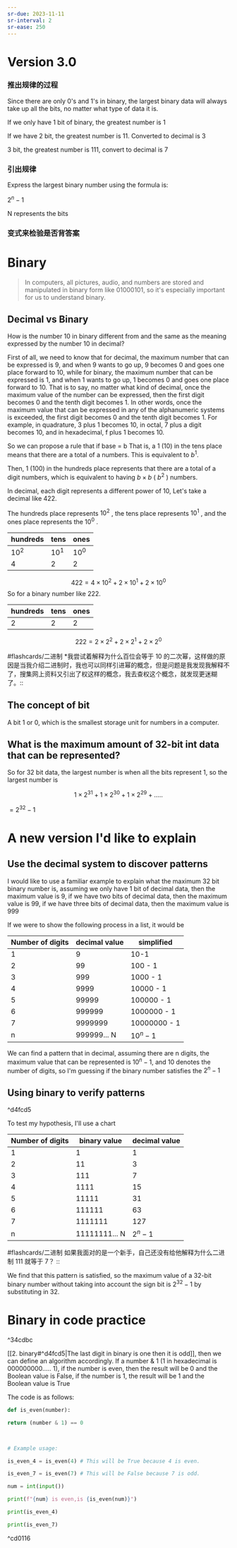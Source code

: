 ```yaml
---
sr-due: 2023-11-11
sr-interval: 2
sr-ease: 250
---
```

# Version 3.0
### 推出规律的过程

Since there are only 0's and 1's in binary, the largest binary data will always take up all the bits, no matter what type of data it is.

If we only have 1 bit of binary, the greatest number is 1

If we have 2 bit, the greatest number is 11. Converted to decimal is 3

3 bit, the greatest number is 111, convert to decimal is 7

### 引出规律

Express the largest binary number using the formula is:

$2^n - 1$  

N represents the bits
### 变式来检验是否背答案




# Binary


> In computers, all pictures, audio, and numbers are stored and manipulated in binary form like 01000101, so it's especially important for us to understand binary.
## Decimal vs Binary

How is the number 10 in binary different from and the same as the meaning expressed by the number 10 in decimal?


First of all, we need to know that for decimal, the maximum number that can be expressed is 9, and when 9 wants to go up, 9 becomes 0 and goes one place forward to 10, while for binary, the maximum number that can be expressed is 1, and when 1 wants to go up, 1 becomes 0 and goes one place forward to 10. That is to say, no matter what kind of decimal, once the maximum value of the number can be expressed, then the first digit becomes 0 and the tenth digit becomes 1. In other words, once the maximum value that can be expressed in any of the alphanumeric systems is exceeded, the first digit becomes 0 and the tenth digit becomes 1. For example, in quadrature, 3 plus 1 becomes 10, in octal, 7 plus a digit becomes 10, and in hexadecimal, f plus 1 becomes 10.

So we can propose a rule that if base = b
That is, a 1 (10) in the tens place means that there are a total of a numbers. This is equivalent to $b^1$.

Then, 1 (100) in the hundreds place represents that there are a total of a digit numbers, which is equivalent to having $b \times b$ ( $b ^ 2$ ) numbers.

In decimal, each digit represents a different power of 10, Let's take a decimal like 422.

The hundreds place represents $10^2$ , the tens place represents $10^1$ , and the ones place represents the $10^0$ .

| hundreds    | tens    | ones    |
| ------- | ------- | ------- |
| $10^2$  | $10^1$  | $10^0$  |
| $4$   |  $2$  |  $2$  |
$$422 = 4\times 10^2 + 2\times 10^1 +2\times 10^0 $$
So for a binary number like 222.

|hundreds|tens| ones|
| ---| ---|---|
|2|2|2|

$$222 = 2\times 2^2 + 2\times 2^1 +2\times 2^0 $$

#flashcards/二进制 
*我尝试着解释为什么百位会等于 10 的二次幂，这样做的原因是当我介绍二进制时，我也可以同样引进幂的概念，但是问题是我发现我解释不了，搜集网上资料又引出了权这样的概念，我去查权这个概念，就发现更迷糊了。:: 


## The concept of bit

A bit 1 or 0, which is the smallest storage unit for numbers in a computer.
## What is the maximum amount of 32-bit int data that can be represented?

So for 32 bit data, the largest number is when all the bits represent 1, so the largest number is

$$ 1\times 2^{31} +1\times 2^{30} +1\times 2^{29} +\dots..$$


$=2^{32} - 1$

# A new version I'd like to explain


## Use the decimal system to discover patterns ##
I would like to use a familiar example to explain what the maximum 32 bit binary number is, assuming we only have 1 bit of decimal data, then the maximum value is 9, if we have two bits of decimal data, then the maximum value is 99, if we have three bits of decimal data, then the maximum value is 999

If we were to show the following process in a list, it would be

|Number of digits|decimal value|simplified|
|---|---|---|
|1|9| 10-1|
|2|99| 100 - 1|
|3|999|1000 - 1|
|4|9999|10000 - 1|
|5|99999|100000 - 1|
|6|999999|1000000 - 1|
|7|9999999|10000000 - 1|
|n|999999... N| $10^n-1$ |


We can find a pattern that in decimal, assuming there are n digits, the maximum value that can be represented is $10^n-1$, and 10 denotes the number of digits, so I'm guessing if the binary number satisfies the $2^n-1$
## Using binary to verify patterns

^d4fcd5

To test my hypothesis, I'll use a chart 

|Number of digits|binary value|decimal value|
|---|---|---|
|1|1| 1|
|2|11| 3|
|3|111|7|
|4|1111|15|
|5|11111|31|
|6|111111|63|
|7|1111111|127|
|n|11111111... N| $2^n-1$ |




#flashcards/二进制
如果我面对的是一个新手，自己还没有给他解释为什么二进制 111 就等于 7？ ::


We find that this pattern is satisfied, so the maximum value of a 32-bit binary number without taking into account the sign bit is $2^{32}-1$ by substituting in 32.

# Binary in code practice

^34cdbc

[[2. binary#^d4fcd5|The last digit in binary is one then it is odd]], then we can define an algorithm accordingly. If a number & 1 (1 in hexadecimal is 000000000..... 1), if the number is even, then the result will be 0 and the Boolean value is False, if the number is 1, the result will be 1 and the Boolean value is True

The code is as follows:

```py
def is_even(number):

return (number & 1) == 0

  

# Example usage:

is_even_4 = is_even(4) # This will be True because 4 is even.

is_even_7 = is_even(7) # This will be False because 7 is odd.

num = int(input())

print(f"{num} is even,is {is_even(num)}")

print(is_even_4)

print(is_even_7)
```

^cd0116

